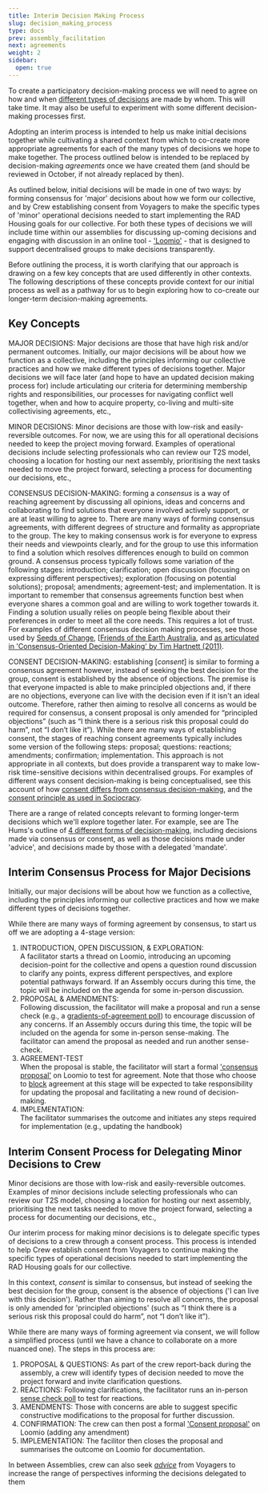 ```yaml
---
title: Interim Decision Making Process
slug: decision_making_process
type: docs
prev: assembly_facilitation
next: agreements
weight: 2
sidebar:
  open: true
---
```


To create a participatory decision-making process we will need to agree on how and when [different types of decisions](/handbook/t2s-model/governance_practices/) are made by whom. This will take time. It may also be useful to experiment with some different decision-making processes first.

Adopting an interim process is intended to help us make initial decisions together while cultivating a shared context from which to co-create more appropriate agreements for each of the many types of decisions we hope to make together. The process outlined below is intended to be replaced by decision-making *agreements* once we have created them (and should be reviewed in October, if not already replaced by then). 

As outlined below, initial decisions will be made in one of two ways: by forming consensus for 'major' decisions about how we form our collective, and by Crew establishing consent from Voyagers to  make the specific types of 'minor' operational decisions needed to start implementing the RAD Housing goals for our collective. For both these types of decisions we will include time within our assemblies for discussing up-coming decisions and engaging with discussion in an online tool - ['Loomio'](handbook/content/handbook/Guides/Loomio_intro.md) - that is designed to support decentralised groups to make decisions transparently. 

Before outlining the process, it is worth clarifying that our approach is drawing on a few key concepts that are used differently in other contexts. The following descriptions of these concepts provide context for our initial process as well as a pathway for us to begin exploring how to co-create our longer-term decision-making agreements.  

## Key Concepts

MAJOR DECISIONS: Major decisions are those that have high risk and/or permanent outcomes. Initially, our major decisions will be about how we function as a collective, including the principles informing our collective practices and how we make different types of decisions together. Major decisions we will face later (and hope to have an updated decision making process for) include articulating our criteria for determining membership rights and responsibilities, our processes for navigating conflict well together, when and how to acquire property, co-living and multi-site collectivising agreements, etc.,

MINOR DECISIONS: Minor decisions are those with low-risk and easily-reversible outcomes. For now, we are using this for all operational decisions needed to keep the project moving forward. Examples of operational decisions include selecting professionals who can review our T2S model, choosing a location for hosting our next assembly, prioritising the next tasks needed to move the project forward, selecting a process for documenting our decisions, etc.,   

CONSENSUS DECISION-MAKING: forming a *consensus* is a way of reaching agreement by discussing all opinions, ideas and concerns and collaborating to find solutions that everyone involved actively support, or are at least willing to agree to. There are many ways of forming consensus agreements, with different degrees of structure and formality as appropriate to the group. The key to making consensus work is for everyone to express their needs and viewpoints clearly, and for the group to use this information to find a solution which resolves differences enough to build on common ground. A consensus process typically follows some variation of the following stages: introduction; clarification; open discussion (focusing on expressing different perspectives); exploration (focusing on potential solutions); proposal; amendments; agreement-test; and implementation. It is important to remember that consensus agreements function best when everyone shares a common goal and are willing to work together towards it. Finding a solution usually relies on people being flexible about their preferences in order to meet all the core needs. This requires a lot of trust. For examples of different consensus decision making processes, see those used by [Seeds of Change](https://www.seedsforchange.org.uk/consensus#flowchart), [[Friends of the Earth Australia](https://www.foe.org.au/consensus_decision_making), and [as articulated in 'Consensus-Oriented Decision-Making' by Tim Hartnett (2011)](https://www.consensusdecisionmaking.org/).

CONSENT DECISION-MAKING: establishing [*consent*] is similar to forming a consensus agreement however, instead of seeking the best decision for the group, consent is established by the absence of objections. The premise is that everyone impacted is able to make principled objections and, if there are no objections, everyone can live with the decision even if it isn't an ideal outcome. Therefore, rather then aiming to resolve all concerns as would be required for consensus, a consent proposal is only amended for “principled objections” (such as “I think there is a serious risk this proposal could do harm”, not “I don’t like it”). While there are many ways of establishing consent, the stages of reaching consent agreements typically includes some version of the following steps:  proposal; questions: reactions; amendments; confirmation; implementation. This approach is not appropriate in all contexts, but does provide a transparent way to make low-risk time-sensitive decisions within decentralised groups. For examples of different ways consent decision-making is being conceptualised, see this account of how [consent differs from consensus decision-making](https://circleforward.us/what-is-the-difference-between-consent-and-consensus/), and the [consent principle as used in Sociocracy](https://www.sociocracyforall.org/consent-decision-making/).

There are a range of related concepts relevant to forming longer-term decisions which we'll explore together later. For example, see are The Hums's outline of [4 different forms of decision-making](https://www.thehum.org/post/decision-making-methods-for-decentralised-teams), including decisions made via consensus or consent, as well as those decisions made under 'advice', and decisions made by those with a delegated 'mandate'.

## Interim Consensus Process for Major Decisions
Initially, our major decisions will be about how we function as a collective, including the principles informing our collective practices and how we make different types of decisions together. 

While there are many ways of forming agreement by consensus, to start us off we are adopting a 4-stage version: 

1. INTRODUCTION, OPEN DISCUSSION, & EXPLORATION:   
A facilitator starts a thread on Loomio, introducing an upcoming decision-point for the collective and opens a question round discussion to clarify any points, express different perspectives, and explore potential pathways forward. If an Assembly occurs during this time, the topic will be included on the agenda for some in-person discussion.
2. PROPOSAL & AMENDMENTS:   
Following discussion, the facilitator will make a proposal and run a sense check (e.g., a [gradients-of-agreement poll](https://help.loomio.com/en/user_manual/polls/proposals/index.html#gradients-of-agreement)) to encourage discussion of any concerns. If an Assembly occurs during this time, the topic will be included on the agenda for some in-person sense-making. The facilitator can amend the proposal as needed and run another sense-check.
3. AGREEMENT-TEST   
When the proposal is stable, the facilitator will start a formal ['consensus proposal'](https://help.loomio.com/en/user_manual/polls/proposals/index.html#consensus-proposal) on Loomio to test for agreement. Note that those who choose to [block](https://www.seedsforchange.org.uk/consensus#block) agreement at this stage will be expected to take responsibility for updating the proposal and facilitating a new round of decision-making. 
4. IMPLEMENTATION:  
The facilitator summarises the outcome and initiates any steps required for implementation (e.g., updating the handbook)


## Interim Consent Process for Delegating Minor Decisions to Crew
Minor decisions are those with low-risk and easily-reversible outcomes. Examples of minor decisions include selecting professionals who can review our T2S model, choosing a location for hosting our next assembly, prioritising the next tasks needed to move the project forward, selecting a process for documenting our decisions, etc.,   

Our interim process for making minor decisions is to delegate specific types of decisions to a crew through a consent process. This process is intended to help Crew establish consent from Voyagers to continue making the specific types of operational decisions needed to start implementing the RAD Housing goals for our collective.

In this context, *consent* is similar to consensus, but instead of seeking the best decision for the group, consent is the absence of objections ('I can live with this decision'). Rather than aiming to resolve all concerns, the proposal is only amended for 'principled objections' (such as “I think there is a serious risk this proposal could do harm”, not “I don’t like it”). 

While there are many ways of forming agreement via consent, we will follow a simplified process (until we have a chance to collaborate on a more nuanced one). The steps in this process are:

1. PROPOSAL & QUESTIONS: As part of the crew report-back during the assembly, a crew will identify types of decision needed to move the project forward and invite clarification questions.  
2. REACTIONS: Following clarifications, the facilitator runs an in-person [sense check poll](https://help.loomio.com/en/user_manual/polls/proposals/index.html#sense-check) to test for reactions. 
3. AMENDMENTS: Those with concerns are able to suggest specific constructive modifications to the proposal for further discussion.  
4. CONFIRMATION: The crew can then post a formal ['Consent proposal'](https://help.loomio.com/en/user_manual/polls/proposals/index.html#consent-proposal) on Loomio (adding any amendment) 
5. IMPLEMENTATION: The facilitor then closes the proposal and summarises the outcome on Loomio for documentation.
 
In between Assemblies, crew can also seek [*advice*](https://help.loomio.com/en/guides/advice_process/index.html) from Voyagers to increase the range of perspectives informing the decisions delegated to them



